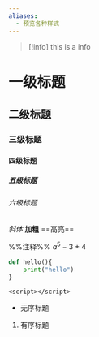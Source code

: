 ```yaml
---
aliases:
  - 预览各种样式
---
```





>[!info]
>this is a info



# 一级标题

## 二级标题

### 三级标题

#### 四级标题

##### 五级标题

###### 六级标题

*斜体*
**加粗**
==高亮==

%%注释%%
$a^5-3+4$





```python
def hello(){
	print("hello")
}
```
`<script></script>`

- 无序标题
1. 有序标题

